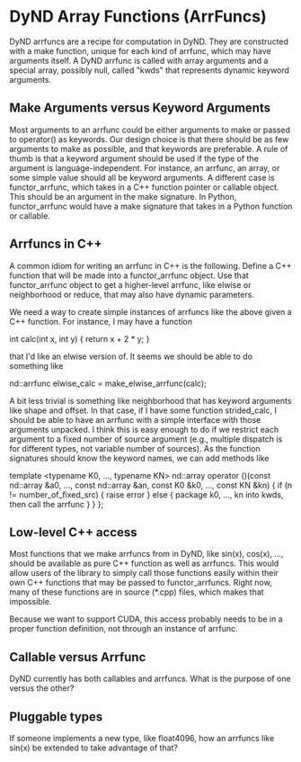 ﻿# DyND Array Functions (ArrFuncs)

DyND arrfuncs are a recipe for computation in DyND. They are constructed with a make function, unique for each kind of arrfunc, which
may have arguments itself. A DyND arrfunc is called with array arguments and a special array, possibly null, called "kwds" that
represents dynamic keyword arguments.

## Make Arguments versus Keyword Arguments

Most arguments to an arrfunc could be either arguments to make or passed to operator() as keywords. Our design choice is that there should
be as few arguments to make as possible, and that keywords are preferable. A rule of thumb is that a keyword argument should be used if the type of
the argument is language-independent. For instance, an arrfunc, an array, or some simple value should all be keyword arguments. A different
case is functor_arrfunc, which takes in a C++ function pointer or callable object. This should be an argument in the make signature.
In Python, functor_arrfunc would have a make signature that takes in a Python function or callable.

## Arrfuncs in C++

A common idiom for writing an arrfunc in C++ is the following. Define a C++ function that will be made into a functor_arrfunc object.
Use that functor_arrfunc object to get a higher-level arrfunc, like elwise or neighborhood or reduce, that may also have dynamic
parameters.

We need a way to create simple instances of arrfuncs like the above given a C++ function. For instance, I may have a function 

int calc(int x, int y) {
  return x + 2 * y;
}

that I'd like an elwise version of. It seems we should be able to do something like

nd::arrfunc elwise_calc = make_elwise_arrfunc(calc);

A bit less trivial is something like neighborhood that has keyword arguments like shape and offset. In that case, if I have some function strided_calc, I should be able to have an arrfunc with a simple interface with those arguments unpacked. I think this is easy enough to do if we restrict each argument to a fixed number of source argument (e.g., multiple dispatch is for different types, not variable number of sources). As the function signatures should know the keyword names, we can add methods like

template <typename K0, ..., typename KN>
nd::array operator ()(const nd::array &a0, ..., const nd::array &an, const K0 &k0, ..., const KN &kn) {
    if (n != number_of_fixed_src) {
      raise error
    } else {
      package k0, ..., kn into kwds, then call the arrfunc
    }
  }
};

## Low-level C++ access

Most functions that we make arrfuncs from in DyND, like sin(x), cos(x), ..., should be available as pure C++ function as well as arrfuncs. This would allow users of the library to simply call those functions easily within their own C++ functions that may be passed to functor_arrfuncs. Right now, many of these functions are in source (*.cpp) files, which makes that impossible.

Because we want to support CUDA, this access probably needs to be in a proper function definition, not through an instance of arrfunc.

## Callable versus Arrfunc

DyND currently has both callables and arrfuncs. What is the purpose of one versus the other?

## Pluggable types

If someone implements a new type, like float4096, how an arrfuncs like sin(x) be extended to take advantage of that?

